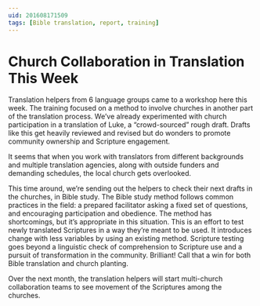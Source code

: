 ```yaml
---
uid: 201608171509
tags: [Bible translation, report, training]
---
```


# Church Collaboration in Translation This Week

Translation helpers from 6 language groups came to a workshop here this week. The training focused on a method to involve churches in another part of the translation process. We’ve already experimented with church participation in a translation of Luke, a “crowd-sourced” rough draft. Drafts like this get heavily reviewed and revised but do wonders to promote community ownership and Scripture engagement.

It seems that when you work with translators from different backgrounds and multiple translation agencies, along with outside funders and demanding schedules, the local church gets overlooked.

This time around, we’re sending out the helpers to check their next drafts in the churches, in Bible study. The Bible study method follows common practices in the field: a prepared facilitator asking a fixed set of questions, and encouraging participation and obedience. The method has shortcomings, but it’s appropriate in this situation. This is an effort to test newly translated Scriptures in a way they’re meant to be used. It introduces change with less variables by using an existing method. Scripture testing goes beyond a linguistic check of comprehension to Scripture use and a pursuit of transformation in the community. Brilliant! Call that a win for both Bible translation and church planting.

Over the next month, the translation helpers will start multi-church collaboration teams to see movement of the Scriptures among the churches.
